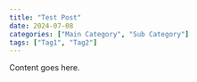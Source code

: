```yaml
---
title: "Test Post"
date: 2024-07-08
categories: ["Main Category", "Sub Category"]
tags: ["Tag1", "Tag2"]
---
```

Content goes here.